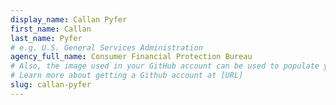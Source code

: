 ```yaml
---
display_name: Callan Pyfer
first_name: Callan
last_name: Pyfer
# e.g. U.S. General Services Administration
agency_full_name: Consumer Financial Protection Bureau
# Also, the image used in your GitHub account can be used to populate your digital.gov profile photo.
# Learn more about getting a Github account at [URL]
slug: callan-pyfer
---
```

